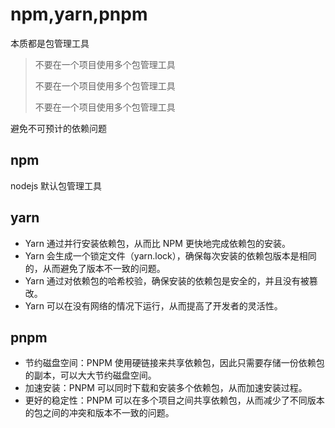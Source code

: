 # npm,yarn,pnpm

本质都是包管理工具

> 不要在一个项目使用多个包管理工具
>
> 不要在一个项目使用多个包管理工具
>
> 不要在一个项目使用多个包管理工具

避免不可预计的依赖问题

## npm

nodejs 默认包管理工具

## yarn

- Yarn 通过并行安装依赖包，从而比 NPM 更快地完成依赖包的安装。
- Yarn 会生成一个锁定文件（yarn.lock），确保每次安装的依赖包版本是相同的，从而避免了版本不一致的问题。
- Yarn 通过对依赖包的哈希校验，确保安装的依赖包是安全的，并且没有被篡改。
- Yarn 可以在没有网络的情况下运行，从而提高了开发者的灵活性。

## pnpm

- 节约磁盘空间：PNPM 使用硬链接来共享依赖包，因此只需要存储一份依赖包的副本，可以大大节约磁盘空间。
- 加速安装：PNPM 可以同时下载和安装多个依赖包，从而加速安装过程。
- 更好的稳定性：PNPM 可以在多个项目之间共享依赖包，从而减少了不同版本的包之间的冲突和版本不一致的问题。
